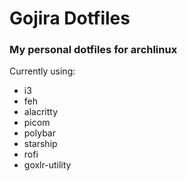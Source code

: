 # Gojira Dotfiles
### My personal dotfiles for archlinux
Currently using:
- i3
- feh
- alacritty
- picom
- polybar
- starship
- rofi
- goxlr-utility